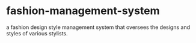 # fashion-management-system
a fashion design style management system that oversees the designs and styles of various stylists.
